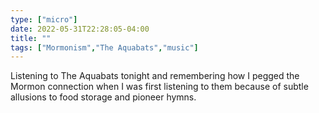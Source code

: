 ```yaml
---
type: ["micro"]
date: 2022-05-31T22:28:05-04:00
title: ""
tags: ["Mormonism","The Aquabats","music"]
---
```

Listening to The Aquabats tonight and remembering how I pegged the Mormon connection when I was first listening to them because of subtle allusions to food storage and pioneer hymns.
